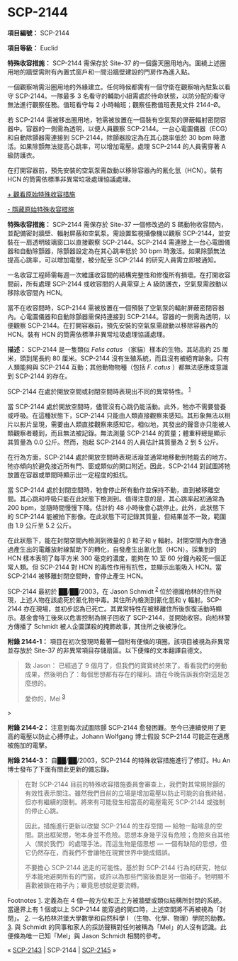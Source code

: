 # SCP-2144
                        


**項目編號：** SCP-2144

**項目等級：** Euclid

**特殊收容措施：** SCP-2144 需保存於 Site-37 的一個露天圈用地內。圍繞上述圈用地的牆壁需附有內置式窗戶和一間沿牆壁建設的門房作為進入點。

一個觀察哨需沿圈用地的外緣建立。任何時候都需有一個守衛在觀察哨內駐紮以看守 SCP-2144。一隊最多 3 名看守的輔助小組需處於待命狀態，以防分配的看守無法進行觀察任務。值班看守每 2 小時輪班；觀察任務值班表見文件 2144-Ø。

若 SCP-2144 需被移出圈用地，牠需被放置在一個裝有空氣泵的屏蔽輻射密閉容器中。容器的一側需為透明，以便人員觀察 SCP-2144。一台心電圖儀器（ECG）和自動除顫器需連接到 SCP-2144，除顫器設定為在其心跳率低於 30 bpm 時激活。如果除顫無法提高心跳率，可以增加電壓。處理 SCP-2144 的人員需穿著 A 級防護衣。

在打開容器前，預先安裝的空氣泵需啟動以移除容器內的氰化氫（HCN）。裝有 HCN 的筒需依標準非異常垃圾處理協議處理。


<a shape='rect' class='collapsible-block-link' href='javascript:;'>+&#160;&#35264;&#30475;&#21407;&#22987;&#29305;&#27530;&#25910;&#23481;&#25514;&#26045;</a>

<a shape='rect' class='collapsible-block-link' href='javascript:;'>-&#160;&#38577;&#34255;&#21407;&#22987;&#29305;&#27530;&#25910;&#23481;&#25514;&#26045;</a>


**特殊收容措施：** SCP-2144 需保存於 Site-37 一個修改過的 S 碼動物收容間內，並配備密封牆壁、輻射屏蔽和空氣泵。需設置監視攝像機以觀察 SCP-2144，並安裝在一扇透明玻璃窗口以直接觀察 SCP-2144。SCP-2144 需連接上一台心電圖儀器和自動除顫器，除顫器設定為在其心跳率低於 30 bpm 時激活。如果除顫無法提高心跳率，可以增加電壓，被分配至 SCP-2144 的研究人員需立即被通知。

一名收容工程師需每週一次維護收容間的結構完整性和修復所有損壞。在打開收容間前，所有處理 SCP-2144 或收容間的人員需穿上 A 級防護衣，空氣泵需啟動以移除收容間內 HCN。

當不在收容間時，SCP-2144 需被放置在一個預裝了空氣泵的輻射屏蔽密閉容器內。心電圖儀器和自動除顫器需保持連接到 SCP-2144。容器的一側需為透明，以便觀察 SCP-2144。在打開容器前，預先安裝的空氣泵需啟動以移除容器內的 HCN。裝有 HCN 的筒需依標準非異常垃圾處理協議處理。





**描述：** SCP-2144 是一隻類似 *Felis catus* （家貓）樣本的生物。其站高約 25 厘米，頭到尾長約 80 厘米。SCP-2144 沒有生殖系統，而且沒有被絕育跡象。只有人類能夠與 SCP-2144 互動；其他動物物種（包括 *F. catus* ）都無法感應或意識到 SCP-2144 的存在。

SCP-2144 在處於開放空間或封閉空間時表現出不同的異常特性。<sup class='footnoteref'>
 <a shape='rect' class='footnoteref' id='footnoteref-1' href='javascript:;' onclick='WIKIDOT.page.utils.scrollToReference(&apos;footnote-1&apos;)'>1</a>
</sup>

當 SCP-2144 處於開放空間時，儘管沒有心跳仍能活動。此外，牠亦不需要營養或呼吸。在這種狀態下，SCP-2144 只能由人類直接觀察來感知。其形象無法以相片以影片呈現，需要由人類直接觀察來感知它。相似地，其發出的聲音亦只能被人類觀察者聽到，而且無法被記錄。無法測量 SCP-2144 的質量；體重秤總是顯示其質量為 0.0 公斤。然而，抱起 SCP-2144 的人員估計其質量為 2 到 5 公斤。

在行為方面，SCP-2144 處於開放空間時表現活潑並通常地移動到牠能去的地方。牠亦傾向於避免接近所有門、窗或類似的開口附近。因此，SCP-2144 對試圖將牠放置在容器或單間時顯示出一定程度的抵抗。

當 SCP-2144 處於封閉空間時，牠會停止所有動作並保持不動，直到被移離空間。其心跳和呼吸只能在此狀態下檢測到。值得注意的是，其心跳率起初通常為 200 bpm，並隨時間慢慢下降。估計約 48 小時後會心跳停止。此外，此狀態下的 SCP-2144 能被拍下影像。在此狀態下可記錄其質量，但結果並不一致，範圍由 1.9 公斤至 5.2 公斤。

在此狀態下，能在封閉空間內檢測到微量的 β 粒子和 γ 輻射。封閉空間內亦會通過產生出的電離放射線幫助下的轉化，自發產生出氰化氫（HCN）。採集到的 HCN 樣本表明了每平方米 300 毫克的濃度，能夠在 10 至 60 分鐘內殺死一個正常人類。但 SCP-2144 對 HCN 的毒性作用有抗性，並顯示出能吸入 HCN。當 SCP-2144 被移離封閉空間時，會停止產生 HCN。

SCP-2144 最初於 ██/██/2003，在 Jason Schmidt<sup class='footnoteref'>
 <a shape='rect' class='footnoteref' id='footnoteref-2' href='javascript:;' onclick='WIKIDOT.page.utils.scrollToReference(&apos;footnote-2&apos;)'>2</a>
</sup> 位於德國柏林的住所發現，上述人物在該處死於氰化物中毒。其住所內檢測到氰化氫和 γ 輻射。SCP-2144 亦在現場，並初步認為已死亡。其異常特性在被移離住所後恢復活動時顯示。基金會特工後來以危害控制為幌子回收了 SCP-2144，並開始收容。向柏林警方傳播了 Schmidt 被人企圖謀殺的掩飾故事，其住所之後被淨化。

**附錄 2144-1：** 項目在初次發現時戴著一個附有便條的項圈。該項目被視為非異常並存放於 Site-37 的非異常項目存儲扇區。以下便條的文本翻譯自德文。


> 致 Jason：
已經過了 9 個月了，但我們的寶寶終於來了。看看我們的勞動成果，然後明白了：每個思想都有存在的權利。請在今晚告訴我你對這是怎麼想的。
> 
> 愛你的，Mel<sup class='footnoteref'>
 <a shape='rect' class='footnoteref' id='footnoteref-3' href='javascript:;' onclick='WIKIDOT.page.utils.scrollToReference(&apos;footnote-3&apos;)'>3</a>
</sup>
> 

**附錄 2144-2：** 注意到每次試圖除顫 SCP-2144 愈發困難。至今已連續使用了更高的電壓以防止心搏停止。Johann Wolfgang 博士假設 SCP-2144 可能正在適應被施加的電擊。

**附錄 2144-3：** 自██/██/2003，SCP-2144 的特殊收容措施進行了修訂。Hu An 博士發布了下面有關此更新的備忘錄。


> 在對 SCP-2144 目前的特殊收容措施委員會審查上，我們對其常規除顫的有效性表示關注。雖然我們目前的立場是增加電壓以防止可能的自我終結，但亦有繼續的限制。將來有可能發生相當高的電壓電死 SCP-2144 或強制的停止心跳。
> 
> 因此，措施進行更新以改變 SCP-2144 的生存空間 — 給牠一點喘息的空間。跳出框架想，牠本身並不危險。思想本身幾乎沒有危險；危險來自其他人（關於我們）的處理手法。而這生物是個思想 — 一個有缺陷的思想，但它仍然存在，而我們不會讓牠在現實世界中變成錯誤。
> 
> 不要擔心 SCP-2144 逃走的可能性。基於對 SCP-2144 行為的研究，牠似乎本能地避開所有的門窗，或許以為那些門窗後面是另一個箱子。牠明顯不喜歡被鎖在箱子內；畢竟思想就是要流轉。
> 


Footnotes
<a shape='rect' href='javascript:;' onclick='WIKIDOT.page.utils.scrollToReference(&apos;footnoteref-1&apos;)'>1</a>. 定義為在 4 個一般方位和正上方被牆壁或類似結構所封閉的系統。當邊界上有 1 個或以上 SCP-2144 能穿過的開口時，上述空間將不再被視為「封閉」。
<a shape='rect' href='javascript:;' onclick='WIKIDOT.page.utils.scrollToReference(&apos;footnoteref-2&apos;)'>2</a>. 一名柏林洪堡大學數學和自然科學 I （生物、化學、物理）學院的助教。
<a shape='rect' href='javascript:;' onclick='WIKIDOT.page.utils.scrollToReference(&apos;footnoteref-3&apos;)'>3</a>. 與 Schmidt 的同事和家人的採訪聲稱對任何被稱為「Mel」的人沒有認識。此便條為唯一已知「Mel」與 Jason Schmidt 相關的參考。



« [SCP-2143](/scp-2143) | SCP-2144 | <a shape='rect' class='newpage' href='/scp-2145'>SCP-2145</a> »





                    